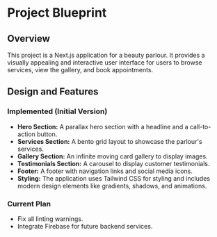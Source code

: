 # Project Blueprint

## Overview

This project is a Next.js application for a beauty parlour. It provides a visually appealing and interactive user interface for users to browse services, view the gallery, and book appointments.

## Design and Features

### Implemented (Initial Version)

*   **Hero Section:** A parallax hero section with a headline and a call-to-action button.
*   **Services Section:** A bento grid layout to showcase the parlour's services.
*   **Gallery Section:** An infinite moving card gallery to display images.
*   **Testimonials Section:** A carousel to display customer testimonials.
*   **Footer:** A footer with navigation links and social media icons.
*   **Styling:** The application uses Tailwind CSS for styling and includes modern design elements like gradients, shadows, and animations.

### Current Plan

*   Fix all linting warnings.
*   Integrate Firebase for future backend services.


